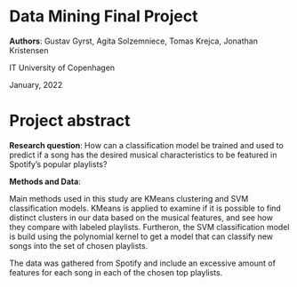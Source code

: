# Data Mining Final Project 

**Authors**: Gustav Gyrst, Agita Solzemniece, Tomas Krejca, Jonathan Kristensen 

IT University of Copenhagen 

January, 2022


# Project abstract
**Research question**: How can a classification model be trained and used to predict if a song has the desired musical characteristics to be featured in Spotify’s popular playlists?

**Methods and Data**: 

Main methods used in this study are KMeans clustering and SVM classification models. KMeans is applied to examine if it is possible to find distinct clusters in our data based on the musical
features, and see how they compare with labeled playlists. Furtheron, the SVM classification model is build using the polynomial kernel to get a model that can classify new songs into the set of chosen playlists.

The data was gathered from Spotify and include an excessive amount of features for each song in each of the chosen top playlists. 
